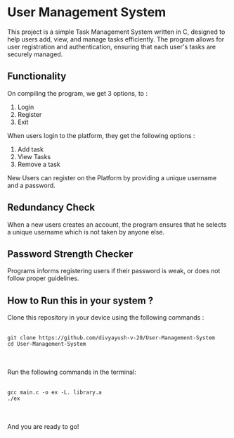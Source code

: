 # User Management System
This project is a simple Task Management System written in C, designed to help users add, view, and manage tasks efficiently.
The program allows for user registration and authentication, ensuring that each user's tasks are securely managed.

## Functionality
On compiling the program, we get 3 options, to :
1. Login
2. Register
3. Exit

When users login to the platform, they get the following options : 
1. Add task
2. View Tasks
3. Remove a task

New Users can register on the Platform by providing a unique username and a password.

## Redundancy Check
When a new users creates an account, the program ensures that he selects a unique 
username which is not taken by anyone else.

## Password Strength Checker
Programs informs registering users if their password is weak, or does not
follow proper guidelines.

## How to Run this in your system ? 
Clone this repository in your device using the following commands :  <br><br>
```
git clone https://github.com/divyayush-v-20/User-Management-System
cd User-Management-System
```
<br><br>
Run the following commands in the terminal: <br> <br>
```
gcc main.c -o ex -L. library.a
./ex
```
<br><br>
And you are ready to go!
